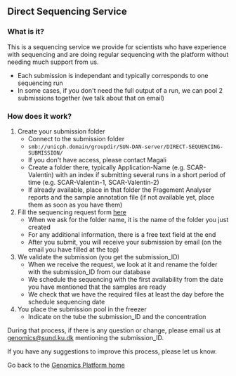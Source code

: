 ## Direct Sequencing Service

### What is it?
This is a sequencing service we provide for scientists who have experience with sequencing and are doing regular sequencing with the platform without needing much support from us.

* Each submission is independant and typically corresponds to one sequencing run
* In some cases, if you don't need the full output of a run, we can pool 2 submissions together (we talk about that on email)

### How does it work?

1. Create your submission folder
     * Connect to the submission folder 
     * `smb://unicph.domain/groupdir/SUN-DAN-server/DIRECT-SEQUENCING-SUBMISSION/`
     * If you don't have access, please contact Magali
     * Create a folder there, typically Application-Name (e.g. SCAR-Valentin) with an index if submitting several runs in a short period of time (e.g. SCAR-Valentin-1, SCAR-Valentin-2)
     * If already available, place in that folder the Fragement Analyser reports and the sample annotation file (if not available yet, place them as soon as you have them)
2. Fill the sequencing request form [here](https://docs.google.com/forms/d/e/1FAIpQLSeSqTGVYCL0nbWNZZjvitcQ5drs0SUI86V3coCqVx7pSmD0FA/viewform)
     * When we ask for the folder name, it is the name of the folder you just created
     * For any additional information, there is a free text field at the end
     * After you submit, you will receive your submission by email (on the email you have filled at the top)
3. We validate the submission (you get the submission_ID)
     * When we receive the request, we look at it and rename the folder with the submission_ID from our database
     * We schedule the sequencing with the first availability from the date you have mentioned that the samples are ready
     * We check that we have the required files at least the day before the schedule sequencing date
4. You place the submission pool in the freezer
     * Indicate on the tube the submission_ID and the concentration

During that process, if there is any question or change, please email us at genomics@sund.ku.dk mentioning the submission_ID.

If you have any suggestions to improve this process, please let us know.
 
Go back to the [Genomics Platform home](https://danstemgenomics.github.io)
